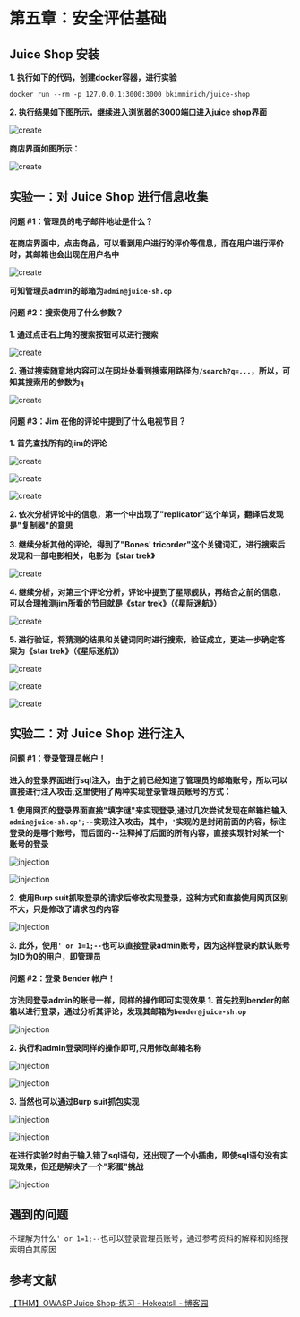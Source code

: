 # 第五章：安全评估基础
## Juice Shop 安装
**1. 执行如下的代码，创建docker容器，进行实验**

```
docker run --rm -p 127.0.0.1:3000:3000 bkimminich/juice-shop
```
**2. 执行结果如下图所示，继续进入浏览器的3000端口进入juice shop界面**

![create](./img_11/构建docker.png)

**商店界面如图所示：**

![create](./img_11/商店界面.png)

## 实验⼀：对 Juice Shop 进⾏信息收集
#### 问题 #1：管理员的电⼦邮件地址是什么？

**在商店界面中，点击商品，可以看到用户进行的评价等信息，而在用户进行评价时，其邮箱也会出现在用户名中**

![create](./img_11/exp1/admin.png)

**可知管理员admin的邮箱为`admin@juice-sh.op`**

#### 问题 #2：搜索使⽤了什么参数？

**1. 通过点击右上角的搜索按钮可以进行搜索**

![create](./img_11/exp1/search.png)

**2. 通过搜索随意地内容可以在网址处看到搜索用路径为`/search?q=...`，所以，可知其搜索用的参数为`q`**

![create](./img_11/exp1/search2.png)

#### 问题 #3：Jim 在他的评论中提到了什么电视节⽬？

**1. 首先查找所有的jim的评论**
   
![create](./img_11/exp1/电视节目1.png)

![create](./img_11/exp1/电视节目.png)

![create](./img_11/exp1/电视节目2.png)

**2. 依次分析评论中的信息，第一个中出现了"replicator"这个单词，翻译后发现是"复制器"的意思**


**3. 继续分析其他的评论，得到了"Bones' tricorder"这个关键词汇，进行搜索后发现和一部电影相关，电影为《star trek》**

![create](./img_11/exp1/电视节目0.0.png)


**4. 继续分析，对第三个评论分析，评论中提到了星际舰队，再结合之前的信息，可以合理推测jim所看的节目就是《star trek》（《星际迷航》）**

![create](./img_11/exp1/电视节目2.2.png)

**5. 进行验证，将猜测的结果和关键词同时进行搜索，验证成立，更进一步确定答案为《star trek》（《星际迷航》）**

![create](./img_11/exp1/电视节目3.png)

![create](./img_11/exp1/电视节目1.1.png)

![create](./img_11/exp1/电视节目1.2.png)

## 实验⼆：对 Juice Shop 进⾏注⼊
#### 问题 #1：登录管理员帐户！

**进入的登录界面进行sql注入，由于之前已经知道了管理员的邮箱账号，所以可以直接进行注入攻击,这里使用了两种实现登录管理员账号的方式：**

**1. 使用网页的登录界面直接"填字谜"来实现登录,通过几次尝试发现在邮箱栏输入`admin@juice-sh.op';--`实现注入攻击，其中，`'`实现的是封闭前面的内容，标注登录的是哪个账号，而后面的`--`注释掉了后面的所有内容，直接实现针对某一个账号的登录**

![injection](./img_11/exp2/admin000.png)

![injection](./img_11/exp2/admin1.png)


**2. 使用Burp suit抓取登录的请求后修改实现登录，这种方式和直接使用网页区别不大，只是修改了请求包的内容**
   
![injection](./img_11/exp2/admin0.png)

**3. 此外，使用`' or 1=1;--`也可以直接登录admin账号，因为这样登录的默认账号为ID为0的用户，即管理员**

#### 问题 #2：登录 Bender 帐户！
**方法同登录admin的账号一样，同样的操作即可实现效果**
**1. 首先找到bender的邮箱以进行登录，通过分析其评论，发现其邮箱为`bender@juice-sh.op`**

![injection](./img_11/exp2/bender.png)

**2. 执行和admin登录同样的操作即可,只用修改邮箱名称**

![injection](./img_11/exp2/bender000.png)

![injection](./img_11/exp2/bender0000.png)


**3. 当然也可以通过Burp suit抓包实现**

![injection](./img_11/exp2/bender2.png)

![injection](./img_11/exp2/bender1.png)

**在进行实验2时由于输入错了sql语句，还出现了一个小插曲，即使sql语句没有实现效果，但还是解决了一个"彩蛋"挑战**

![injection](./img_11/exp2/额外1.png)

## 遇到的问题
不理解为什么`' or 1=1;--`也可以登录管理员账号，通过参考资料的解释和网络搜索明白其原因
## 参考文献 
[【THM】OWASP Juice Shop-练习 - Hekeatsll - 博客园](https://www.cnblogs.com/Hekeats-L/p/16974832.html)